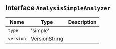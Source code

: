 ## Interface `AnalysisSimpleAnalyzer`

| Name | Type | Description |
| - | - | - |
| `type` | 'simple' | &nbsp; |
| `version` | [VersionString](./VersionString.md) | &nbsp; |
